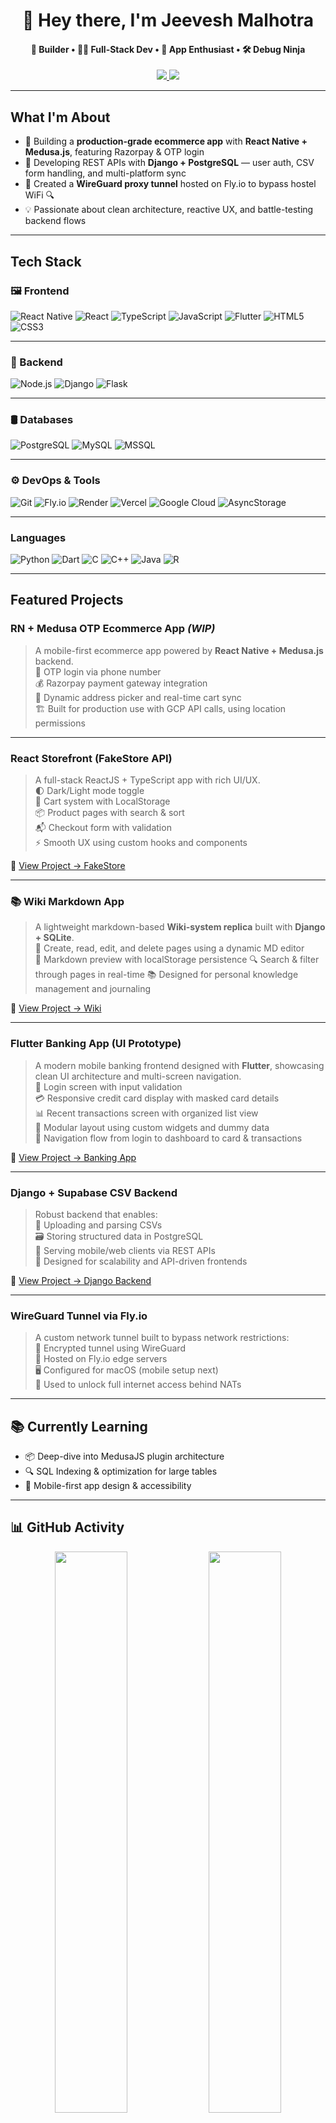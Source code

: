 <h1 align="center">👋 Hey there, I'm Jeevesh Malhotra</h1>

<h4 align="center">
🧠 Builder • 🧑‍💻 Full-Stack Dev • 📱 App Enthusiast • 🛠️ Debug Ninja  
</h4>

<p align="center">
  <a href="https://github.com/Parker2107?tab=followers">
    <img src="https://img.shields.io/github/followers/Parker2107?label=Follow&style=social" />
  </a>
  <a href="https://github.com/Parker2107">
    <img src="https://img.shields.io/badge/Portfolio-Work-blue?style=flat-square&logo=github" />
  </a>
</p>

---

## What I'm About

- 🛒 Building a **production-grade ecommerce app** with **React Native + Medusa.js**, featuring Razorpay & OTP login
- 🧠 Developing REST APIs with **Django + PostgreSQL** — user auth, CSV form handling, and multi-platform sync
- 🔐 Created a **WireGuard proxy tunnel** hosted on Fly.io to bypass hostel WiFi 🔍
- 💡 Passionate about clean architecture, reactive UX, and battle-testing backend flows

---

## Tech Stack

### 🖼️ Frontend

![React Native](https://img.shields.io/badge/-React%20Native-20232A?style=for-the-badge&logo=react&logoColor=61DAFB)
![React](https://img.shields.io/badge/-ReactJS-61DAFB?style=for-the-badge&logo=react&logoColor=000)
![TypeScript](https://img.shields.io/badge/-TypeScript-007ACC?style=for-the-badge&logo=typescript)
![JavaScript](https://img.shields.io/badge/-JavaScript-F7DF1E?style=for-the-badge&logo=javascript&logoColor=black)
![Flutter](https://img.shields.io/badge/-Flutter-02569B?style=for-the-badge&logo=flutter)
![HTML5](https://img.shields.io/badge/-HTML5-E34F26?style=for-the-badge&logo=html5&logoColor=white)
![CSS3](https://img.shields.io/badge/-CSS3-1572B6?style=for-the-badge&logo=css3&logoColor=white)

---

### 🔧 Backend

![Node.js](https://img.shields.io/badge/-Node.js-339933?style=for-the-badge&logo=nodedotjs&logoColor=white)
![Django](https://img.shields.io/badge/-Django-092E20?style=for-the-badge&logo=django&logoColor=white)
![Flask](https://img.shields.io/badge/-Flask-000000?style=for-the-badge&logo=flask&logoColor=white)

---

### 🛢️ Databases

![PostgreSQL](https://img.shields.io/badge/-PostgreSQL-336791?style=for-the-badge&logo=postgresql&logoColor=white)
![MySQL](https://img.shields.io/badge/-MySQL-4479A1?style=for-the-badge&logo=mysql&logoColor=white)
![MSSQL](https://img.shields.io/badge/-MS%20SQL%20Server-CC2927?style=for-the-badge&logo=microsoftsqlserver&logoColor=white)

---

### ⚙️ DevOps & Tools

![Git](https://img.shields.io/badge/-Git-F05032?style=for-the-badge&logo=git&logoColor=white)
![Fly.io](https://img.shields.io/badge/-Fly.io-000000?style=for-the-badge)
![Render](https://img.shields.io/badge/-Render-46E3B7?style=for-the-badge)
![Vercel](https://img.shields.io/badge/-Vercel-000000?style=for-the-badge&logo=vercel)
![Google Cloud](https://img.shields.io/badge/-Google%20Cloud-4285F4?style=for-the-badge&logo=googlecloud&logoColor=white)
![AsyncStorage](https://img.shields.io/badge/-AsyncStorage-6C3483?style=for-the-badge)

---

### Languages

![Python](https://img.shields.io/badge/-Python-3776AB?style=for-the-badge&logo=python&logoColor=white)
![Dart](https://img.shields.io/badge/-Dart-0175C2?style=for-the-badge&logo=dart&logoColor=white)
![C](https://img.shields.io/badge/-C-00599C?style=for-the-badge&logo=c&logoColor=white)
![C++](https://img.shields.io/badge/-C++-00599C?style=for-the-badge&logo=c%2B%2B&logoColor=white)
![Java](https://img.shields.io/badge/-Java-007396?style=for-the-badge&logo=java&logoColor=white)
![R](https://img.shields.io/badge/-R-276DC3?style=for-the-badge&logo=r&logoColor=white)

---

## Featured Projects

### RN + Medusa OTP Ecommerce App *(WIP)*  
> A mobile-first ecommerce app powered by **React Native + Medusa.js** backend.  
📲 OTP login via phone number  
💰 Razorpay payment gateway integration  
📍 Dynamic address picker and real-time cart sync  
🏗️ Built for production use with GCP API calls, using location permissions  

---

### React Storefront (FakeStore API)  
> A full-stack ReactJS + TypeScript app with rich UI/UX.  
🌓 Dark/Light mode toggle  
🛒 Cart system with LocalStorage  
📦 Product pages with search & sort  
📬 Checkout form with validation  
⚡ Smooth UX using custom hooks and components
 
🔗 [View Project → FakeStore](https://github.com/Parker2107/FakeStore)

---

### 📚 Wiki Markdown App  
> A lightweight markdown-based **Wiki-system replica** built with **Django + SQLite**.  
📝 Create, read, edit, and delete pages using a dynamic MD editor  
💾 Markdown preview with localStorage persistence
🔍 Search & filter through pages in real-time
📚 Designed for personal knowledge management and journaling

🔗 [View Project → Wiki](https://github.com/Parker2107/Wiki)  


---

### Flutter Banking App (UI Prototype)  
> A modern mobile banking frontend designed with **Flutter**, showcasing clean UI architecture and multi-screen navigation.  
🔐 Login screen with input validation  
💳 Responsive credit card display with masked card details  
📊 Recent transactions screen with organized list view  
🧱 Modular layout using custom widgets and dummy data  
🎯 Navigation flow from login to dashboard to card & transactions  

🔗 [View Project → Banking App](https://github.com/Parker2107/BankingApp)

---

### Django + Supabase CSV Backend  
> Robust backend that enables:  
📄 Uploading and parsing CSVs  
🗃️ Storing structured data in PostgreSQL  
🔗 Serving mobile/web clients via REST APIs  
🧪 Designed for scalability and API-driven frontends  

🔗 [View Project → Django Backend](https://github.com/Parker2107/App_Backend)

---

### WireGuard Tunnel via Fly.io  
> A custom network tunnel built to bypass network restrictions:  
🔑 Encrypted tunnel using WireGuard  
🚀 Hosted on Fly.io edge servers  
🖥️ Configured for macOS (mobile setup next)  
📡 Used to unlock full internet access behind NATs

---

## 📚 Currently Learning

- 📦 Deep-dive into MedusaJS plugin architecture  
- 🔍 SQL Indexing & optimization for large tables  
- 📱 Mobile-first app design & accessibility  

---

## 📊 GitHub Activity

<p align="center">
  <img src="https://github-readme-stats.vercel.app/api?username=Parker2107&show_icons=true&theme=radical" width="48%" />
  <img src="https://streak-stats.demolab.com?user=Parker2107&theme=radical&hide_border=true" width="48%" />
</p>

---

## 📫 Let’s Connect

💬 Want to collaborate or debug something together?  
📮 DM me on [LinkedIn](https://www.linkedin.com/in/jeeveshmalhotra) or drop a star ⭐ on anything you liked!

---

> “Code like a poet. Ship like a pirate.” — Me, probably
